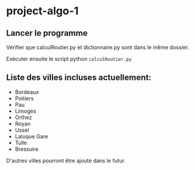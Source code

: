 # project-algo-1

## Lancer le programme

Vérifier que calculRoutier.py et dictionnaire.py sont dans le même dossier.

Exécuter ensuite le script python `calculRoutier.py` 

## Liste des villes incluses actuellement: 

- Bordeaux
- Poitiers
- Pau
- Limoges
- Orthez
- Royan
- Ussel
- Laluque Gare
- Tulle
- Bressuire

D'autres villes pourront être ajouté dans le futur. 
